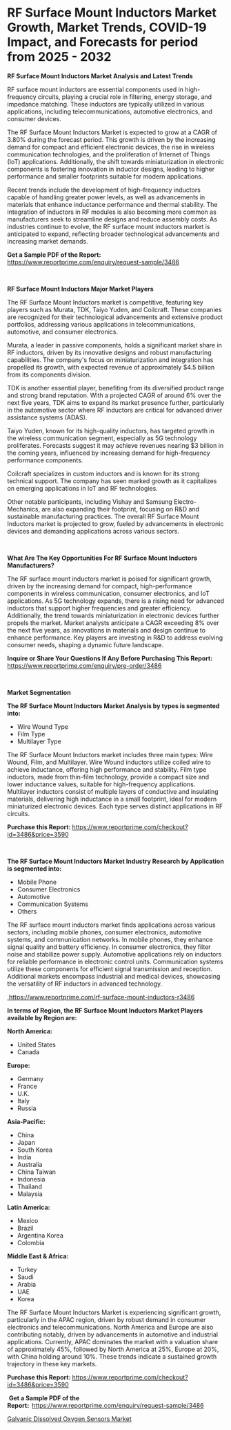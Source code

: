<p><h1>RF Surface Mount Inductors Market Growth, Market Trends, COVID-19 Impact, and Forecasts for period from 2025 - 2032</h1></p><p><strong>RF Surface Mount Inductors Market Analysis and Latest Trends</strong></p>
<p><p>RF surface mount inductors are essential components used in high-frequency circuits, playing a crucial role in filtering, energy storage, and impedance matching. These inductors are typically utilized in various applications, including telecommunications, automotive electronics, and consumer devices. </p><p>The RF Surface Mount Inductors Market is expected to grow at a CAGR of 3.80% during the forecast period. This growth is driven by the increasing demand for compact and efficient electronic devices, the rise in wireless communication technologies, and the proliferation of Internet of Things (IoT) applications. Additionally, the shift towards miniaturization in electronic components is fostering innovation in inductor designs, leading to higher performance and smaller footprints suitable for modern applications.</p><p>Recent trends include the development of high-frequency inductors capable of handling greater power levels, as well as advancements in materials that enhance inductance performance and thermal stability. The integration of inductors in RF modules is also becoming more common as manufacturers seek to streamline designs and reduce assembly costs. As industries continue to evolve, the RF surface mount inductors market is anticipated to expand, reflecting broader technological advancements and increasing market demands.</p></p>
<p><strong>Get a Sample PDF of the Report:&nbsp;</strong> <a href="https://www.reportprime.com/enquiry/request-sample/3486?utm_campaign=2296&utm_medium=2&utm_source=Github&utm_content=ia&utm_term=18032025&utm_id=rf-surface-mount-inductors">https://www.reportprime.com/enquiry/request-sample/3486</a></p>
<p>&nbsp;</p>
<p><strong>RF Surface Mount Inductors Major Market Players</strong></p>
<p><p>The RF Surface Mount Inductors market is competitive, featuring key players such as Murata, TDK, Taiyo Yuden, and Coilcraft. These companies are recognized for their technological advancements and extensive product portfolios, addressing various applications in telecommunications, automotive, and consumer electronics.</p><p>Murata, a leader in passive components, holds a significant market share in RF inductors, driven by its innovative designs and robust manufacturing capabilities. The company's focus on miniaturization and integration has propelled its growth, with expected revenue of approximately $4.5 billion from its components division. </p><p>TDK is another essential player, benefiting from its diversified product range and strong brand reputation. With a projected CAGR of around 6% over the next five years, TDK aims to expand its market presence further, particularly in the automotive sector where RF inductors are critical for advanced driver assistance systems (ADAS). </p><p>Taiyo Yuden, known for its high-quality inductors, has targeted growth in the wireless communication segment, especially as 5G technology proliferates. Forecasts suggest it may achieve revenues nearing $3 billion in the coming years, influenced by increasing demand for high-frequency performance components.</p><p>Coilcraft specializes in custom inductors and is known for its strong technical support. The company has seen marked growth as it capitalizes on emerging applications in IoT and RF technologies.</p><p>Other notable participants, including Vishay and Samsung Electro-Mechanics, are also expanding their footprint, focusing on R&D and sustainable manufacturing practices. The overall RF Surface Mount Inductors market is projected to grow, fueled by advancements in electronic devices and demanding applications across various sectors.</p></p>
<p>&nbsp;</p>
<p><strong>What Are The Key Opportunities For RF Surface Mount Inductors Manufacturers?</strong></p>
<p><p>The RF surface mount inductors market is poised for significant growth, driven by the increasing demand for compact, high-performance components in wireless communication, consumer electronics, and IoT applications. As 5G technology expands, there is a rising need for advanced inductors that support higher frequencies and greater efficiency. Additionally, the trend towards miniaturization in electronic devices further propels the market. Market analysts anticipate a CAGR exceeding 8% over the next five years, as innovations in materials and design continue to enhance performance. Key players are investing in R&D to address evolving consumer needs, shaping a dynamic future landscape.</p></p>
<p><strong>Inquire or Share Your Questions If Any Before Purchasing This Report:</strong> <a href="https://www.reportprime.com/enquiry/pre-order/3486?utm_campaign=2296&utm_medium=2&utm_source=Github&utm_content=ia&utm_term=18032025&utm_id=rf-surface-mount-inductors">https://www.reportprime.com/enquiry/pre-order/3486</a></p>
<p>&nbsp;</p>
<p><strong>Market Segmentation</strong></p>
<p><strong>The RF Surface Mount Inductors Market Analysis by types is segmented into:</strong></p>
<p><ul><li>Wire Wound Type</li><li>Film Type</li><li>Multilayer Type</li></ul></p>
<p><p>The RF Surface Mount Inductors market includes three main types: Wire Wound, Film, and Multilayer. Wire Wound inductors utilize coiled wire to achieve inductance, offering high performance and stability. Film type inductors, made from thin-film technology, provide a compact size and lower inductance values, suitable for high-frequency applications. Multilayer inductors consist of multiple layers of conductive and insulating materials, delivering high inductance in a small footprint, ideal for modern miniaturized electronic devices. Each type serves distinct applications in RF circuits.</p></p>
<p><strong>Purchase this Report:&nbsp;</strong><a href="https://www.reportprime.com/checkout?id=3486&price=3590&utm_campaign=2296&utm_medium=2&utm_source=Github&utm_content=ia&utm_term=18032025&utm_id=rf-surface-mount-inductors">https://www.reportprime.com/checkout?id=3486&price=3590</a></p>
<p>&nbsp;</p>
<p><strong>The RF Surface Mount Inductors Market Industry Research by Application is segmented into:</strong></p>
<p><ul><li>Mobile Phone</li><li>Consumer Electronics</li><li>Automotive</li><li>Communication Systems</li><li>Others</li></ul></p>
<p><p>The RF surface mount inductors market finds applications across various sectors, including mobile phones, consumer electronics, automotive systems, and communication networks. In mobile phones, they enhance signal quality and battery efficiency. In consumer electronics, they filter noise and stabilize power supply. Automotive applications rely on inductors for reliable performance in electronic control units. Communication systems utilize these components for efficient signal transmission and reception. Additional markets encompass industrial and medical devices, showcasing the versatility of RF inductors in advanced technology.</p></p>
<p><a href="https://www.reportprime.com/rf-surface-mount-inductors-r3486?utm_campaign=2296&utm_medium=2&utm_source=Github&utm_content=ia&utm_term=18032025&utm_id=rf-surface-mount-inductors">&nbsp;https://www.reportprime.com/rf-surface-mount-inductors-r3486</a></p>
<p><strong>In terms of Region, the RF Surface Mount Inductors Market Players available by Region are:</strong></p>
<p>
    <p> <strong> North America: </strong>
        <ul>
            <li>United States</li>
            <li>Canada</li>
        </ul>
        </p> 
    <p> <strong> Europe: </strong>
        <ul>
            <li>Germany</li>
            <li>France</li>
            <li>U.K.</li>
            <li>Italy</li>
            <li>Russia</li>
        </ul>
        </p> 
    <p> <strong> Asia-Pacific: </strong>
        <ul>
            <li>China</li>
            <li>Japan</li>
            <li>South Korea</li>
            <li>India</li>
            <li>Australia</li>
            <li>China Taiwan</li>
            <li>Indonesia</li>
            <li>Thailand</li>
            <li>Malaysia</li>
        </ul>
        </p> 
    <p> <strong> Latin America: </strong>
        <ul>
            <li>Mexico</li>
            <li>Brazil</li>
            <li>Argentina Korea</li>
            <li>Colombia</li>
        </ul>
        </p> 
    <p> <strong> Middle East & Africa: </strong>
        <ul>
            <li>Turkey</li>
            <li>Saudi</li>
            <li>Arabia</li>
            <li>UAE</li>
            <li>Korea</li>
        </ul>
    </p>
    </p>
<p><p>The RF Surface Mount Inductors Market is experiencing significant growth, particularly in the APAC region, driven by robust demand in consumer electronics and telecommunications. North America and Europe are also contributing notably, driven by advancements in automotive and industrial applications. Currently, APAC dominates the market with a valuation share of approximately 45%, followed by North America at 25%, Europe at 20%, with China holding around 10%. These trends indicate a sustained growth trajectory in these key markets.</p></p>
<p><strong>Purchase this Report: </strong><a href="https://www.reportprime.com/checkout?id=3486&price=3590&utm_campaign=2296&utm_medium=2&utm_source=Github&utm_content=ia&utm_term=18032025&utm_id=rf-surface-mount-inductors">https://www.reportprime.com/checkout?id=3486&price=3590</a></p>
<p>&nbsp;<strong>Get a Sample PDF of the Report:&nbsp;&nbsp;</strong><a href="https://www.reportprime.com/enquiry/request-sample/3486?utm_campaign=2296&utm_medium=2&utm_source=Github&utm_content=ia&utm_term=18032025&utm_id=rf-surface-mount-inductors">https://www.reportprime.com/enquiry/request-sample/3486</a></p>
<p><strong></strong></p>
<p><p><a href="https://github.com/avikalitesjj/Market-Research-Report-List-1/blob/main/galvanic-dissolved-oxygen-sensors-market.md?utm_campaign=2296&utm_medium=2&utm_source=Github&utm_content=ia&utm_term=18032025&utm_id=rf-surface-mount-inductors">Galvanic Dissolved Oxygen Sensors Market</a></p></p>